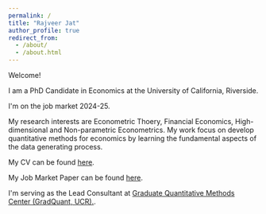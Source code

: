 ```yaml
---
permalink: /
title: "Rajveer Jat"
author_profile: true
redirect_from: 
  - /about/
  - /about.html
---
```


Welcome!

I am a PhD Candidate in Economics at the University of California, Riverside. 

I'm on the job market 2024-25. 

My research interests are Econometric Thoery, Financial Economics, High-dimensional and Non-parametric Econometrics.  My work focus on develop quantitative methods for economics by learning the fundamental aspects of the data generating process. 

My CV can be found <a href="http://rajveerjat.github.io/files/resume.pdf" target="_blank" rel="noopener noreferrer">here</a>.

My Job Market Paper can be found <a href="http://rajveerjat.github.io/files/JMP.pdf" target="_blank" rel="noopener noreferrer">here</a>.

I'm serving as the Lead Consultant at <a href="https://gradquant.ucr.edu/" target="_blank" rel="noopener noreferrer">Graduate Quantitative Methods Center (GradQuant, UCR).</a>. 
